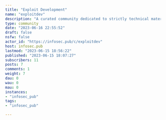 ```yaml
---
title: "Exploit Development" 
name: "exploitdev"
description: "A curated community dedicated to strictly technical materials about vulnerability research, exploit development and reverse engineering."
type: community
date: "2023-06-16 22:55:52"
draft: false
nsfw: false
actor_id: "https://infosec.pub/c/exploitdev"
host: infosec.pub
lastmod: "2023-06-15 18:56:22"
published: "2023-06-15 18:07:27"
subscribers: 11
posts: 7
comments: 1
weight: 7
dau: 0
wau: 0
mau: 0
instances:
- "infosec_pub"
tags: 
- "infosec_pub"

---
```

